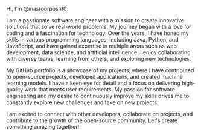 Hi, I’m @masroorposh10


I am a passionate software engineer with a mission to create innovative solutions that solve real-world problems. My journey began with a love for coding and a fascination for technology. Over the years, I have honed my skills in various programming languages, including Java, Python, and JavaScript, and have gained expertise in multiple areas such as web development, data science, and artificial intelligence. I enjoy collaborating with diverse teams, learning from others, and exploring new technologies.

My GitHub portfolio is a showcase of my projects, where I have contributed to open-source projects, developed applications, and created machine learning models. I have a keen eye for detail and a focus on delivering high-quality work that meets user requirements. My passion for software engineering and my desire to continuously improve my skills drives me to constantly explore new challenges and take on new projects.

I am excited to connect with other developers, collaborate on projects, and contribute to the growth of the open-source community. Let's create something amazing together!

<!---
masroorposh10/masroorposh10 is a ✨ special ✨ repository because its `README.md` (this file) appears on your GitHub profile.
You can click the Preview link to take a look at your changes.
--->
